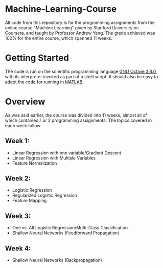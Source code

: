 # Machine-Learning-Course
All code from this repository is for the programming assignments from the online course "Machine Learning" given by Stanford University on Coursera, and taught by Professor Andrew Yang. The grade achieved was 100% for the entire course, which spanned 11 weeks.
# Getting Started
The code is run on the scientific programming language [GNU Octave 3.8.0](https://www.gnu.org/software/octave/), with its interpreter invoked as part of a shell script. It should also be easy to adapt the code for running in [MATLAB](https://www.mathworks.com/products/matlab.html).
# Overview
As was said earlier, the course was divided into 11 weeks, almost all of which contained 1 or 2 programming assignments. The topics covered in each week follow:
## Week 1: 
- Linear Regression with one variable/Gradient Descent
- Linear Regression with Multiple Variables
- Feature Normalization
## Week 2:
- Logistic Regression
- Regularized Logistic Regression
- Feature Mapping
## Week 3:
- One vs. All Logistic Regression/Multi-Class Classification
- Shallow Neural Networks (Feedforward Propagation)
## Week 4:
- Shallow Neural Networks (Backpropagation)



